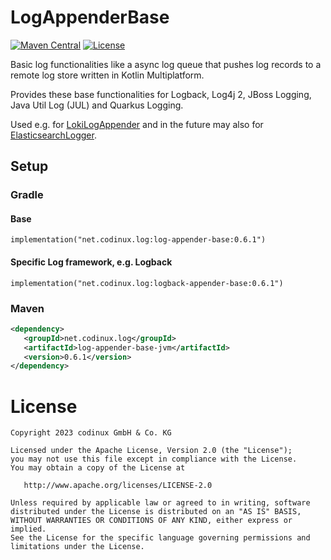 # LogAppenderBase
[![Maven Central](https://maven-badges.herokuapp.com/maven-central/net.codinux.log/log-appender-base/badge.svg)](https://maven-badges.herokuapp.com/maven-central/net.codinux.log/log-appender-base)
[![License](https://img.shields.io/badge/License-Apache_2.0-blue.svg)](https://opensource.org/licenses/Apache-2.0)

Basic log functionalities like a async log queue that pushes log records to a remote log store written in Kotlin Multiplatform. 

Provides these base functionalities for Logback, Log4j 2, JBoss Logging, Java Util Log (JUL) and Quarkus Logging.

Used e.g. for [LokiLogAppender](https://github.com/codinux-gmbh/LokiLogAppender) and in the future may also for [ElasticsearchLogger](https://github.com/codinux-gmbh/ElasticsearchLogger).


## Setup

### Gradle

#### Base

```
implementation("net.codinux.log:log-appender-base:0.6.1")
```

#### Specific Log framework, e.g. Logback

```
implementation("net.codinux.log:logback-appender-base:0.6.1")
```

### Maven

```xml
<dependency>
   <groupId>net.codinux.log</groupId>
   <artifactId>log-appender-base-jvm</artifactId>
   <version>0.6.1</version>
</dependency>
```



# License

    Copyright 2023 codinux GmbH & Co. KG

    Licensed under the Apache License, Version 2.0 (the "License");
    you may not use this file except in compliance with the License.
    You may obtain a copy of the License at

       http://www.apache.org/licenses/LICENSE-2.0

    Unless required by applicable law or agreed to in writing, software
    distributed under the License is distributed on an "AS IS" BASIS,
    WITHOUT WARRANTIES OR CONDITIONS OF ANY KIND, either express or implied.
    See the License for the specific language governing permissions and
    limitations under the License.